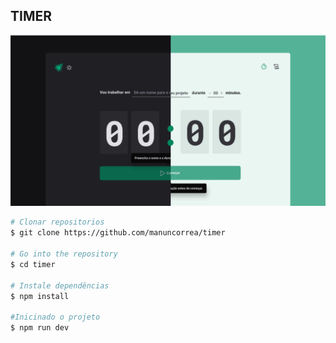 ## TIMER 

<img src="./public/header-timer.png">

```bash
# Clonar repositorios
$ git clone https://github.com/manuncorrea/timer

# Go into the repository
$ cd timer

# Instale dependências 
$ npm install

#Inicinado o projeto
$ npm run dev

```